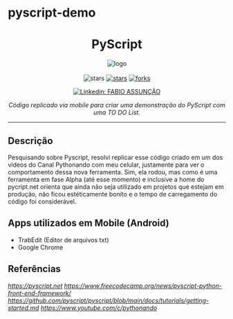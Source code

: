 # pyscript-demo

<h1 align="center">PyScript</h1>

<div align="center">

<img src="https://github.com/qassuncao/pyscript-demo/blob/main/python-in-the-browser.gif" alt="logo"/>

<br>
<br>

<img src="https://img.shields.io/static/v1?label=%F0%9F%8C%9F&message=If%20Useful&style=style=flat&color=BC4E99" alt="stars"/>
<a href="https://github.com/qassuncao/pyscript-demo/stargazers"><img src="https://img.shields.io/github/stars/qassuncao/pyscript-demo" alt="stars"/></a>
<a href="https://github.com/qassuncao/pyscript-demo/network/members"><img src="https://img.shields.io/github/forks/qassuncao/pyscript-demo" alt="forks"/></a>

[![Linkedin: FABIO ASSUNÇÃO](https://img.shields.io/badge/-qassuncao-blue?style=flat-square&logo=Linkedin&logoColor=white&link=https://www.linkedin.com/in/fabio-assunção-qa/)](https://www.linkedin.com/in/fabio-assunção-qa/)

<i>Código replicado via mobile para criar uma demonstração do PyScript com uma TO DO List.</i>

---
</div>

## Descrição

Pesquisando sobre Pyscript, resolvi replicar esse código criado em um dos vídeos do Canal Pythonando com meu celular, justamente para ver o comportamento dessa nova ferramenta. Sim, ela rodou, mas como é uma ferramenta em fase Alpha (até esse momento) e inclusive a home do pycript.net orienta que ainda não seja utilizado em projetos que estejam em produção, não ficou estéticamente bonito e o tempo de carregamento do código foi considerável.

## Apps utilizados em Mobile (Android)

* TrabEdit (Editor de arquivos txt)
* Google Chrome

## Referências

<i>https://pyscript.net<i>
<i>https://www.freecodecamp.org/news/pyscript-python-front-end-framework/<i>
<i>https://github.com/pyscript/pyscript/blob/main/docs/tutorials/getting-started.md<i>
<i>https://www.youtube.com/c/pythonando<i>